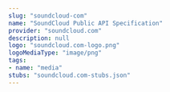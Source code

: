 ```yaml
---
slug: "soundcloud-com"
name: "SoundCloud Public API Specification"
provider: "soundcloud.com"
description: null
logo: "soundcloud.com-logo.png"
logoMediaType: "image/png"
tags:
- name: "media"
stubs: "soundcloud.com-stubs.json"
---
```

